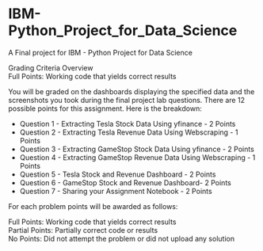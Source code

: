# IBM-Python_Project_for_Data_Science
A Final project for IBM - Python Project for Data Science

Grading Criteria Overview  
Full Points: Working code that yields correct results  

You will be graded on the dashboards displaying the specified data and the screenshots you took during the final project lab questions. There are 12 possible points for this assignment. Here is the breakdown:  

- Question 1 - Extracting Tesla Stock Data Using yfinance - 2 Points
- Question 2 - Extracting Tesla Revenue Data Using Webscraping - 1 Points
- Question 3 - Extracting GameStop Stock Data Using yfinance - 2 Points
- Question 4 - Extracting GameStop Revenue Data Using Webscraping - 1 Points
- Question 5 - Tesla Stock and Revenue Dashboard - 2 Points
- Question 6 - GameStop Stock and Revenue Dashboard- 2 Points
- Question 7 - Sharing your Assignment Notebook - 2 Points

For each problem points will be awarded as follows:  

Full Points: Working code that yields correct results  
Partial Points: Partially correct code or results  
No Points: Did not attempt the problem or did not upload any solution  
